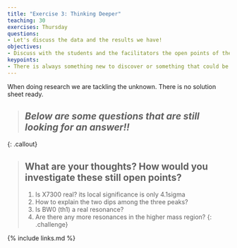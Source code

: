 ```yaml
---
title: "Exercise 3: Thinking Deeper"
teaching: 30
exercises: Thursday
questions:
- Let's discuss the data and the results we have!
objectives:
- Discuss with the students and the facilitators the open points of the analysis
keypoints:
- There is always something new to discover or something that could be improved in the next iteration of an analysis. Come do your part!
---
```


When doing research we are tackling the unknown. There is no solution sheet ready. 

> ## *Below are some questions that are still looking for an answer!!* 
{: .callout}

> ## What are your thoughts? How would you investigate these still open points?
> 1. Is X7300 real? its local significance is only 4.1sigma
> 2. How to explain the two dips among the three peaks?
> 3. Is BW0 (th1) a real resonance?
> 4. Are there any more resonances in the higher mass region?
{: .challenge}

{% include links.md %}
